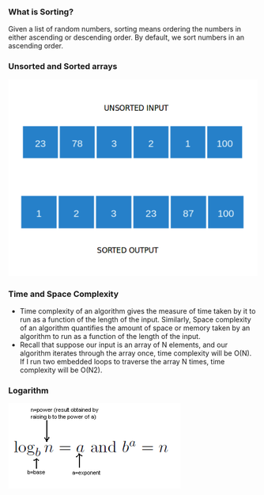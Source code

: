 ### What is Sorting?

Given a list of random numbers, sorting means ordering the numbers in either ascending or descending order. By default, we sort numbers in an ascending order.

### Unsorted and Sorted arrays
<img src="images/sort.png"/>

### Time and Space Complexity

- Time complexity of an algorithm gives the measure of time taken by it to run as a function of the length of the input.
Similarly, Space complexity of an algorithm quantifies the amount of space or memory taken by an algorithm to run as a function of the length of the input.
- Recall that suppose our input is an array of N elements, and our algorithm iterates through the array once, time complexity will be O(N). If I run two embedded loops to traverse the array N times, time complexity will be O(N2).

### Logarithm
<img src="images/log.png"/>


